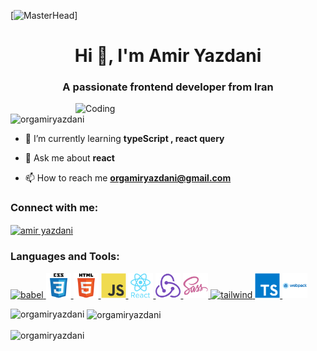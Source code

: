 [![MasterHead](https://media-exp1.licdn.com/dms/image/C4D16AQGd0nu_s3a7Ig/profile-displaybackgroundimage-shrink_200_800/0/1627146150510?e=2147483647&v=beta&t=KmJPXM1FmQRoCMQIQqsnUU-_b0dSJ9LNu2Y7Fo1V3Iw)]
<h1 align="center">Hi 👋, I'm Amir Yazdani</h1>
<h3 align="center">A passionate frontend developer from Iran</h3>
<img align="right" alt="Coding" width="400" src="https://cdn.dribbble.com/users/2069402/screenshots/5574718/gif-4mb.gif"/>

<p align="left"> <img src="https://komarev.com/ghpvc/?username=orgamiryazdani&label=Profile%20views&color=0e75b6&style=flat" alt="orgamiryazdani" /> </p>

- 🌱 I’m currently learning **typeScript , react query**

- 💬 Ask me about **react**

- 📫 How to reach me **orgamiryazdani@gmail.com**

<h3 align="left">Connect with me:</h3>
<p align="left">
<a href="https://linkedin.com/in/amir-yazdani-org" target="blank"><img align="center" src="https://raw.githubusercontent.com/rahuldkjain/github-profile-readme-generator/master/src/images/icons/Social/linked-in-alt.svg" alt="amir yazdani" height="30" width="40" /></a>
</p>

<h3 align="left">Languages and Tools:</h3>
<p align="left"> <a href="https://babeljs.io/" target="_blank" rel="noreferrer"> <img src="https://www.vectorlogo.zone/logos/babeljs/babeljs-icon.svg" alt="babel" width="40" height="40"/> </a> <a href="https://www.w3schools.com/css/" target="_blank" rel="noreferrer"> <img src="https://raw.githubusercontent.com/devicons/devicon/master/icons/css3/css3-original-wordmark.svg" alt="css3" width="40" height="40"/> </a> <a href="https://www.w3.org/html/" target="_blank" rel="noreferrer"> <img src="https://raw.githubusercontent.com/devicons/devicon/master/icons/html5/html5-original-wordmark.svg" alt="html5" width="40" height="40"/> </a> <a href="https://developer.mozilla.org/en-US/docs/Web/JavaScript" target="_blank" rel="noreferrer"> <img src="https://raw.githubusercontent.com/devicons/devicon/master/icons/javascript/javascript-original.svg" alt="javascript" width="40" height="40"/> </a> <a href="https://reactjs.org/" target="_blank" rel="noreferrer"> <img src="https://raw.githubusercontent.com/devicons/devicon/master/icons/react/react-original-wordmark.svg" alt="react" width="40" height="40"/> </a> <a href="https://redux.js.org" target="_blank" rel="noreferrer"> <img src="https://raw.githubusercontent.com/devicons/devicon/master/icons/redux/redux-original.svg" alt="redux" width="40" height="40"/> </a> <a href="https://sass-lang.com" target="_blank" rel="noreferrer"> <img src="https://raw.githubusercontent.com/devicons/devicon/master/icons/sass/sass-original.svg" alt="sass" width="40" height="40"/> </a> <a href="https://tailwindcss.com/" target="_blank" rel="noreferrer"> <img src="https://www.vectorlogo.zone/logos/tailwindcss/tailwindcss-icon.svg" alt="tailwind" width="40" height="40"/> </a> <a href="https://www.typescriptlang.org/" target="_blank" rel="noreferrer"> <img src="https://raw.githubusercontent.com/devicons/devicon/master/icons/typescript/typescript-original.svg" alt="typescript" width="40" height="40"/> </a> <a href="https://webpack.js.org" target="_blank" rel="noreferrer"> <img src="https://raw.githubusercontent.com/devicons/devicon/d00d0969292a6569d45b06d3f350f463a0107b0d/icons/webpack/webpack-original-wordmark.svg" alt="webpack" width="40" height="40"/> </a> </p>

<p><img align="left" src="https://github-readme-stats.vercel.app/api/top-langs?username=orgamiryazdani&show_icons=true&locale=en&layout=compact" alt="orgamiryazdani" /></p>

<p>&nbsp;<img align="center" src="https://github-readme-stats.vercel.app/api?username=orgamiryazdani&show_icons=true&locale=en" alt="orgamiryazdani" /></p>

<p><img align="center" src="https://github-readme-streak-stats.herokuapp.com/?user=orgamiryazdani&" alt="orgamiryazdani" /></p>
